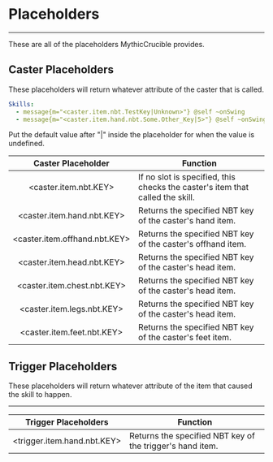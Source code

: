 # Placeholders
------------

These are all of the placeholders MythicCrucible provides.


Caster Placeholders
------------------
These placeholders will return whatever attribute of the caster that is called.

```yaml
Skills:
  - message{m="<caster.item.nbt.TestKey|Unknown>"} @self ~onSwing
  - message{m="<caster.item.hand.nbt.Some.Other_Key|5>"} @self ~onSwing
```
Put the default value after "|" inside the placeholder for when the value is undefined.

|         Caster Placeholder         | Function                                                          |
|:----------------------------------:|-------------------------------------------------------------------|
|       <caster.item.nbt.KEY>              | If no slot is specified, this checks the caster's item that called the skill.                   |
|      <caster.item.hand.nbt.KEY>              | Returns the specified NBT key of the caster's hand item.                               |
|      <caster.item.offhand.nbt.KEY>              | Returns the specified NBT key of the caster's offhand item.                        |
|      <caster.item.head.nbt.KEY>              | Returns the specified NBT key of the caster's head item.                               |
|      <caster.item.chest.nbt.KEY>              | Returns the specified NBT key of the caster's head item.                           |
|      <caster.item.legs.nbt.KEY>              | Returns the specified NBT key of the caster's head item.                               |
|      <caster.item.feet.nbt.KEY>              | Returns the specified NBT key of the caster's feet item.                               |

**Trigger Placeholders**
-----------------
These placeholders will return whatever attribute of the item that caused the skill to happen.

-----------------
| Trigger Placeholders | Function                                                                               |
|:--------------------:|----------------------------------------------------------------------------------------|
|    <trigger.item.hand.nbt.KEY>    | Returns the specified NBT key of the trigger's hand item.                                    |